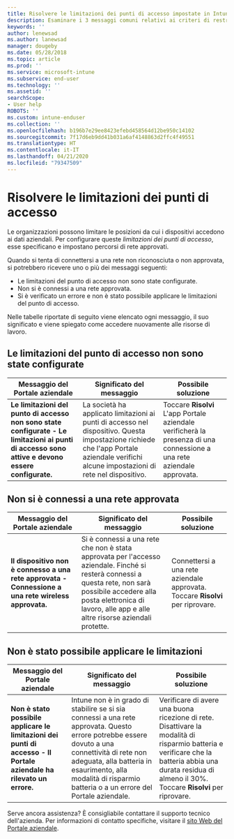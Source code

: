 ```yaml
---
title: Risolvere le limitazioni dei punti di accesso impostate in Intune
description: Esaminare i 3 messaggi comuni relativi ai criteri di restrizione dei punti di accesso di Intune e scoprire come risolverli
keywords: ''
author: lenewsad
ms.author: lanewsad
manager: dougeby
ms.date: 05/28/2018
ms.topic: article
ms.prod: ''
ms.service: microsoft-intune
ms.subservice: end-user
ms.technology: ''
ms.assetid: ''
searchScope:
- User help
ROBOTS: ''
ms.custom: intune-enduser
ms.collection: ''
ms.openlocfilehash: b196b7e29ee8423efebd458564d12be950c14102
ms.sourcegitcommit: 7f17d6eb9dd41b031a6af4148863d2ffc4f49551
ms.translationtype: HT
ms.contentlocale: it-IT
ms.lasthandoff: 04/21/2020
ms.locfileid: "79347509"
---
```

# <a name="resolve-access-point-restrictions"></a>Risolvere le limitazioni dei punti di accesso

Le organizzazioni possono limitare le posizioni da cui i dispositivi accedono ai dati aziendali.
Per configurare queste *limitazioni dei punti di accesso*, esse specificano e impostano percorsi di rete approvati.  

Quando si tenta di connettersi a una rete non riconosciuta o non approvata, si potrebbero ricevere uno o più dei messaggi seguenti:

* Le limitazioni del punto di accesso non sono state configurate.
* Non si è connessi a una rete approvata.
* Si è verificato un errore e non è stato possibile applicare le limitazioni del punto di accesso.

 Nelle tabelle riportate di seguito viene elencato ogni messaggio, il suo significato e viene spiegato come accedere nuovamente alle risorse di lavoro.

## <a name="access-point-restrictions-not-set-up"></a>Le limitazioni del punto di accesso non sono state configurate  
| Messaggio del Portale aziendale | Significato del messaggio | Possibile soluzione                                                               
|------------------------|--------------------------|--------------------------|
| **Le limitazioni del punto di accesso non sono state configurate - Le limitazioni ai punti di accesso sono attive e devono essere configurate.** | La società ha applicato limitazioni ai punti di accesso nel dispositivo. Questa impostazione richiede che l'app Portale aziendale verifichi alcune impostazioni di rete nel dispositivo. | Toccare **Risolvi** L'app Portale aziendale verificherà la presenza di una connessione a una rete aziendale approvata. |

## <a name="not-connected-to-an-approved-network"></a>Non si è connessi a una rete approvata  

| Messaggio del Portale aziendale | Significato del messaggio | Possibile soluzione                                                                   
|------------------------|-----------------------------------|--------------------------|
| **Il dispositivo non è connesso a una rete approvata - Connessione a una rete wireless approvata.** | Si è connessi a una rete che non è stata approvata per l'accesso aziendale. Finché si resterà connessi a questa rete, non sarà possibile accedere alla posta elettronica di lavoro, alle app e alle altre risorse aziendali protette. | Connettersi a una rete aziendale approvata. Toccare **Risolvi** per riprovare. |

## <a name="restrictions-couldnt-be-enforced"></a>Non è stato possibile applicare le limitazioni  

| Messaggio del Portale aziendale | Significato del messaggio | Possibile soluzione                                                                      
|------------------------|-----------------------------------|--------------------------|
| **Non è stato possibile applicare le limitazioni dei punti di accesso - Il Portale aziendale ha rilevato un errore.** | Intune non è in grado di stabilire se si sia connessi a una rete approvata. Questo errore potrebbe essere dovuto a una connettività di rete non adeguata, alla batteria in esaurimento, alla modalità di risparmio batteria o a un errore del Portale aziendale. | Verificare di avere una buona ricezione di rete. Disattivare la modalità di risparmio batteria e verificare che la batteria abbia una durata residua di almeno il 30%. Toccare **Risolvi** per riprovare. 

Serve ancora assistenza? È consigliabile contattare il supporto tecnico dell'azienda. Per informazioni di contatto specifiche, visitare il [sito Web del Portale aziendale](https://portal.manage.microsoft.com/#HelpDeskDialog).
